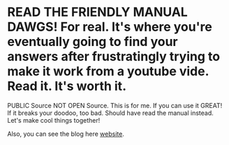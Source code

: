 # READ THE FRIENDLY MANUAL DAWGS! For real. It's where you're eventually going to find your answers after frustratingly trying to make it work from a youtube vide. Read it. It's worth it.

PUBLIC Source NOT OPEN Source. This is for me. If you can use it GREAT! If it breaks your doodoo, too bad. Should have read the manual instead. Let's make cool things together!

Also, you can see the blog here [website](https://bigjaytodaizo.github.io).
